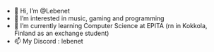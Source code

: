 - 👋 Hi, I’m @Lebenet
- 👀 I’m interested in music, gaming and programming
- 🌱 I’m currently learning Computer Science at EPITA (rn in Kokkola, Finland as an exchange student)
- 📫 My Discord : lebenet


